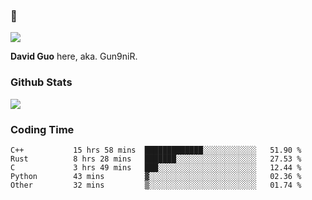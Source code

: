 ### 👋

![](https://komarev.com/ghpvc/?username=Gun9niR&label=Total+Views)

**David Guo** here, aka. Gun9niR.

### Github Stats

<img src="https://github-readme-stats.vercel.app/api?username=Gun9niR&count_private=true&show_icons=true&theme=vue-dark&hide_title=true">

### Coding Time

<!--START_SECTION:waka-->

```text
C++           15 hrs 58 mins  █████████████░░░░░░░░░░░░   51.90 %
Rust          8 hrs 28 mins   ███████░░░░░░░░░░░░░░░░░░   27.53 %
C             3 hrs 49 mins   ███░░░░░░░░░░░░░░░░░░░░░░   12.44 %
Python        43 mins         ▓░░░░░░░░░░░░░░░░░░░░░░░░   02.36 %
Other         32 mins         ▒░░░░░░░░░░░░░░░░░░░░░░░░   01.74 %
```

<!--END_SECTION:waka-->
